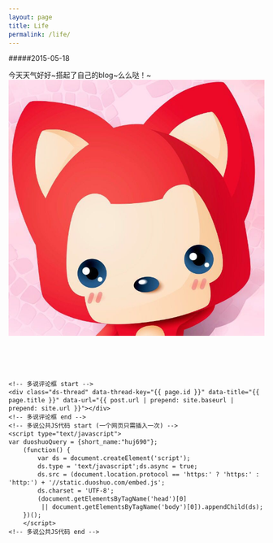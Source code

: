 ```yaml
---
layout: page
title: Life
permalink: /life/
---
```


#####2015-05-18  

今天天气好好~搭起了自己的blog~么么哒！~
![ali](photos/ali.jpg)
<br>
<br>
<br>
<br>
<br>
<div>
	<!--
	<div id="disqus_thread"></div>
	<script type="text/javascript">
	    /* * * CONFIGURATION VARIABLES: EDIT BEFORE PASTING INTO YOUR WEBPAGE * * */
	    var disqus_shortname = 'huj690'; // required: replace example with your forum shortname 这个地方需要改成你配置的网站名
	    /* * * DON'T EDIT BELOW THIS LINE * * */
	    (function() {
	        var dsq = document.createElement('script'); dsq.type = 'text/javascript'; dsq.async = true;
	        dsq.src = 'http://' + disqus_shortname + '.disqus.com/embed.js';
	        (document.getElementsByTagName('head')[0] || document.getElementsByTagName('body')[0]).appendChild(dsq);
	    })();
	</script>
	<noscript>Please enable JavaScript to view the <a href="http://disqus.com/?ref_noscript">comments powered by Disqus.</a></noscript>
	<a href="http://disqus.com" class="dsq-brlink">blog comments powered by <span class="logo-disqus">Disqus</span></a>
	-->

	<!-- 多说评论框 start -->
	<div class="ds-thread" data-thread-key="{{ page.id }}" data-title="{{ page.title }}" data-url="{{ post.url | prepend: site.baseurl | prepend: site.url }}"></div>
	<!-- 多说评论框 end -->
	<!-- 多说公共JS代码 start (一个网页只需插入一次) -->
	<script type="text/javascript">
	var duoshuoQuery = {short_name:"huj690"};
		(function() {
			var ds = document.createElement('script');
			ds.type = 'text/javascript';ds.async = true;
			ds.src = (document.location.protocol == 'https:' ? 'https:' : 'http:') + '//static.duoshuo.com/embed.js';
			ds.charset = 'UTF-8';
			(document.getElementsByTagName('head')[0] 
			 || document.getElementsByTagName('body')[0]).appendChild(ds);
		})();
		</script>
	<!-- 多说公共JS代码 end -->
</div>


[msra]: http://www.msra.cn/
[nlc]: http://research.microsoft.com/en-us/groups/nlc/

[github]: http://github.com/huj690
[google]: https://plus.google.com/+JinHu2013
[linkedin]: http://cn.linkedin.com/in/huj690/
[facebook]: http://facebook.com/huj690
[weibo]: http://weibo.com/huj690
[renren]: http://renren.com/huj690
